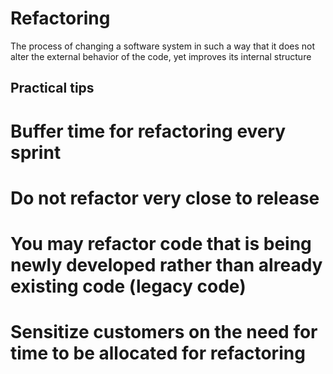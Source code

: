 # Refactoring
The process of changing a software system in such a way that it does not alter the external behavior of the code, yet improves its internal structure
## Practical tips
# Buffer time for refactoring every sprint
# Do not refactor very close to release
# You may refactor code that is being newly developed rather than already existing code (legacy code)
# Sensitize customers on the need for time to be allocated for refactoring

